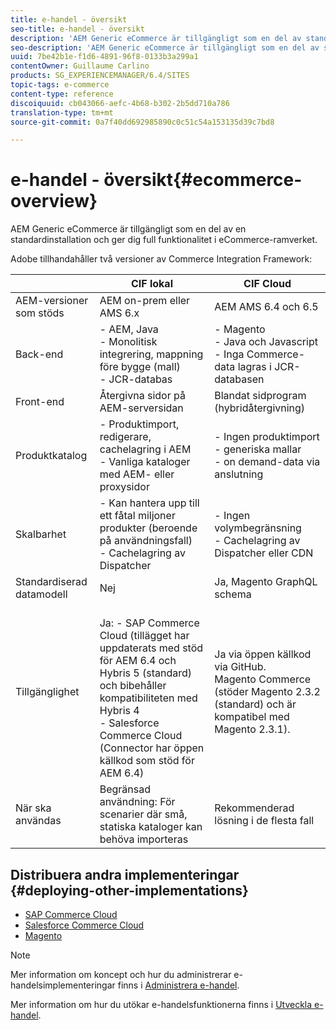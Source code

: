 ```yaml
---
title: e-handel - översikt
seo-title: e-handel - översikt
description: 'AEM Generic eCommerce är tillgängligt som en del av standardinstallationen och ger dig full funktionalitet i eCommerce-ramverket.  '
seo-description: 'AEM Generic eCommerce är tillgängligt som en del av standardinstallationen och ger dig full funktionalitet i eCommerce-ramverket.  '
uuid: 7be42b1e-f1d6-4891-96f8-0133b3a299a1
contentOwner: Guillaume Carlino
products: SG_EXPERIENCEMANAGER/6.4/SITES
topic-tags: e-commerce
content-type: reference
discoiquuid: cb043066-aefc-4b68-b302-2b5dd710a786
translation-type: tm+mt
source-git-commit: 0a7f40dd692985890c0c51c54a153135d39c7bd8

---
```



# e-handel - översikt{#ecommerce-overview}

AEM Generic eCommerce är tillgängligt som en del av en standardinstallation och ger dig full funktionalitet i eCommerce-ramverket.

Adobe tillhandahåller två versioner av Commerce Integration Framework:

|  | CIF lokal | CIF Cloud |
|-------------------------|--------------------------------------------------------------------------------------------------------------------------------------------------------------------------------------------------------|------------------------------------------------------------------------------------------------------------------------|
| AEM-versioner som stöds | AEM on-prem eller AMS 6.x | AEM AMS 6.4 och 6.5 |
| Back-end | - AEM, Java <br> - Monolitisk integrering, mappning före bygge (mall)<br> - JCR-databas | - Magento <br>- Java och Javascript <br>- Inga Commerce-data lagras i JCR-databasen |
| Front-end | Återgivna sidor på AEM-serversidan | Blandat sidprogram (hybridåtergivning) |
| Produktkatalog | - Produktimport, redigerare, cachelagring i AEM <br>- Vanliga kataloger med AEM- eller proxysidor | - Ingen produktimport <br>- generiska mallar <br>- on demand-data via anslutning |
| Skalbarhet | - Kan hantera upp till ett fåtal miljoner produkter (beroende på användningsfall) <br> - Cachelagring av Dispatcher | - Ingen volymbegränsning <br>- Cachelagring av Dispatcher eller CDN |
| Standardiserad datamodell | Nej | Ja, Magento GraphQL schema |
| Tillgänglighet | <br> Ja: - SAP Commerce Cloud (tillägget har uppdaterats med stöd för AEM 6.4 och Hybris 5 (standard) och bibehåller kompatibiliteten med Hybris 4 <br>- Salesforce Commerce Cloud (Connector har öppen källkod som stöd för AEM 6.4) | Ja via öppen källkod via GitHub. <br> Magento Commerce (stöder Magento 2.3.2 (standard) och är kompatibel med Magento 2.3.1). |
| När ska användas | Begränsad användning: För scenarier där små, statiska kataloger kan behöva importeras | Rekommenderad lösning i de flesta fall |


## Distribuera andra implementeringar {#deploying-other-implementations}

* [SAP Commerce Cloud](/help/sites-deploying/sap-commerce-cloud.md)
* [Salesforce Commerce Cloud](https://github.com/adobe/commerce-salesforce)
* [Magento](https://www.adobe.io/apis/experiencecloud/commerce-integration-framework/integrations.html#!AdobeDocs/commerce-cif-documentation/master/integrations/02-AEM-Magento.md)

>[!NOTE]
>
>Mer information om koncept och hur du administrerar e-handelsimplementeringar finns i [Administrera e-handel](/help/sites-administering/ecommerce.md).
>
>Mer information om hur du utökar e-handelsfunktionerna finns i [Utveckla e-handel](/help/sites-developing/ecommerce.md).

